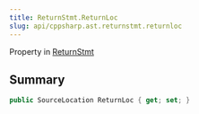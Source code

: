 ```yaml
---
title: ReturnStmt.ReturnLoc
slug: api/cppsharp.ast.returnstmt.returnloc
---
```

Property in [ReturnStmt](/api/cppsharp/ast/returnstmt)

## Summary



```csharp
public SourceLocation ReturnLoc { get; set; }
```

